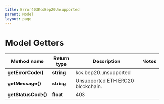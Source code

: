 ```yaml
---
title: Error403KcsBep20Unsupported
parent: Model
layout: page
---
```


# Model Getters

Method name | Return type | Description | Notes
------------ | ------------- | ------------- | -------------
**getErrorCode()** | **string** | kcs.bep20.unsupported |
**getMessage()** | **string** | Unsupported ETH ERC20 blockchain. |
**getStatusCode()** | **float** | 403 |

